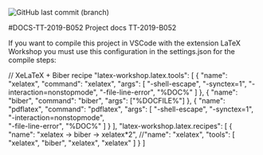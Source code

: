 ![GitHub last commit (branch)](https://img.shields.io/github/last-commit/martinez-acosta/DOCS-TT-2019-B052/master)

#DOCS-TT-2019-B052
Project docs TT-2019-B052

If you want to compile this project in VSCode with the extension LaTeX Workshop you must use this configuration in the settings.json for the compile steps:

// XeLaTeX + Biber recipe
 "latex-workshop.latex.tools": [
    {
      "name": "xelatex",
      "command": "xelatex",
      "args": [
        "-shell-escape",
        "-synctex=1",
        "-interaction=nonstopmode",
        "-file-line-error",
        "%DOC%"
      ]
    },
    {
      "name": "biber",
      "command": "biber",
      "args": ["%DOCFILE%"]
    },
        {
            "name": "pdflatex",
            "command": "pdflatex",
            "args": [
                "-shell-escape",
                "-synctex=1",
                "-interaction=nonstopmode",                
                "-file-line-error",
                "%DOC%"
            ]
        }
  ],
  "latex-workshop.latex.recipes": [
    {
      "name": "xelatex -> biber -> xelatex*2",
      //"name": "xelatex",
      "tools": [
        "xelatex",
        "biber",
        "xelatex",
        "xelatex"
      ]
    }
  ]